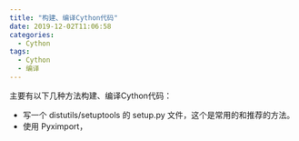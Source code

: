 ```yaml
---
title: "构建、编译Cython代码"
date: 2019-12-02T11:06:58
categories:
  - Cython
tags:
  - Cython
  - 编译
---
```


主要有以下几种方法构建、编译Cython代码：
- 写一个 distutils/setuptools 的 setup.py 文件，这个是常用的和推荐的方法。
- 使用 Pyximport，
